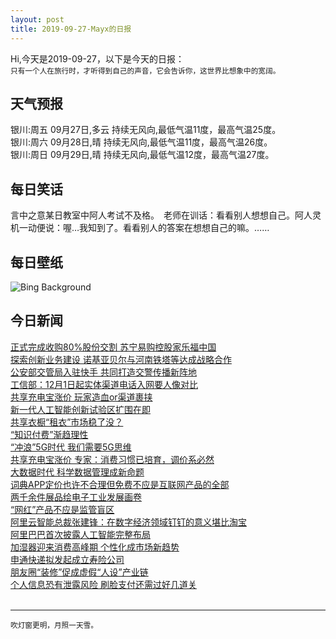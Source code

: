 ```yaml
---
layout: post
title: 2019-09-27-Mayx的日报
---
```


Hi,今天是2019-09-27，以下是今天的日报：<br><small>
只有一个人在旅行时，才听得到自己的声音，它会告诉你，这世界比想象中的宽阔。</small><!--more-->
## 天气预报
银川:周五 09月27日,多云 持续无风向,最低气温11度，最高气温25度。<br>银川:周六 09月28日,晴 持续无风向,最低气温11度，最高气温26度。<br>银川:周日 09月29日,晴 持续无风向,最低气温12度，最高气温27度。
## 每日笑话
言中之意某日教室中阿人考试不及格。　老师在训话：看看别人想想自己。阿人灵机一动便说：喔…我知到了。看看别人的答案在想想自己的嘛。……
## 每日壁纸
![Bing Background](https://cn.bing.com/th?id=OHR.KelpKeepers_EN-US5470053461_1920x1080.jpg&rf=LaDigue_1920x1080.jpg&pid=hp "Sea otters in Alaska’s Inside Passage (© Erika Skogg/Getty Images)")
## 今日新闻

[正式完成收购80%股份交割 苏宁易购控股家乐福中国](http://it.people.com.cn/n1/2019/0927/c1009-31377141.html)   
[探索创新业务建设 诺基亚贝尔与河南铁塔等达成战略合作](http://it.people.com.cn/n1/2019/0926/c1009-31375325.html)   
[公安部交管局入驻快手 共同打造交警传播新阵地](http://it.people.com.cn/n1/2019/0927/c1009-31376924.html)   
[工信部：12月1日起实体渠道电话入网要人像对比](http://it.people.com.cn/n1/2019/0927/c1009-31376410.html)   
[共享充电宝涨价 玩家造血or渠道裹挟](http://it.people.com.cn/n1/2019/0927/c1009-31376021.html)   
[新一代人工智能创新试验区扩围在即](http://it.people.com.cn/n1/2019/0927/c1009-31375981.html)   
[共享衣橱“租衣”市场稳了没？](http://it.people.com.cn/n1/2019/0927/c1009-31375964.html)   
[“知识付费”渐趋理性](http://it.people.com.cn/n1/2019/0927/c1009-31376000.html)   
[“冲浪”5G时代 我们需要5G思维](http://it.people.com.cn/n1/2019/0927/c1009-31376009.html)   
[共享充电宝涨价 专家：消费习惯已培育，调价系必然](http://it.people.com.cn/n1/2019/0927/c1009-31376045.html)   
[大数据时代 科学数据管理成新命题](http://it.people.com.cn/n1/2019/0927/c1009-31376014.html)   
[词典APP定价也许不合理但免费不应是互联网产品的全部](http://it.people.com.cn/n1/2019/0927/c1009-31376011.html)   
[两千余件展品绘电子工业发展画卷](http://it.people.com.cn/n1/2019/0927/c1009-31375950.html)   
[“网红”产品不应是监管盲区](http://it.people.com.cn/n1/2019/0927/c1009-31375928.html)   
[阿里云智能总裁张建锋：在数字经济领域钉钉的意义堪比淘宝](http://it.people.com.cn/n1/2019/0927/c1009-31375872.html)   
[阿里巴巴首次披露人工智能完整布局](http://it.people.com.cn/n1/2019/0927/c1009-31376172.html)   
[加湿器迎来消费高峰期 个性化成市场新趋势](http://it.people.com.cn/n1/2019/0927/c1009-31376141.html)   
[申通快递拟发起成立寿险公司](http://it.people.com.cn/n1/2019/0927/c1009-31376195.html)   
[朋友圈“装修”促成虚假“人设”产业链](http://it.people.com.cn/n1/2019/0927/c1009-31376246.html)   
[个人信息恐有泄露风险 刷脸支付还需过好几道关](http://it.people.com.cn/n1/2019/0927/c1009-31376252.html)   
<br />

***

<small>吹灯窗更明，月照一天雪。</small>
